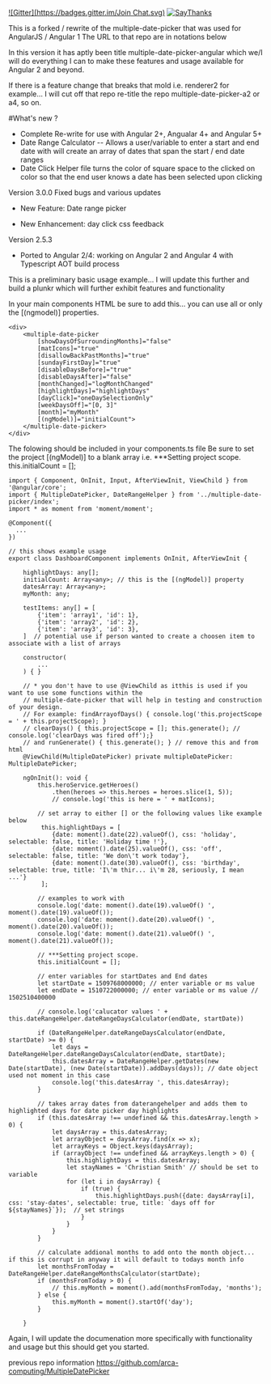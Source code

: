 [![Gitter](https://badges.gitter.im/Join Chat.svg)](https://gitter.im/arca-computing/MultipleDatePicker?utm_source=badge&utm_medium=badge&utm_campaign=pr-badge)
[![SayThanks](https://img.shields.io/badge/say-thanks-ff69b4.svg)](https://saythanks.io/to/mgohin)

This is a forked / rewrite of the multiple-date-picker that was used for AngularJS / Angular 1
The URL to that repo are in notations below


In this version it has aptly been title multiple-date-picker-angular which we/I will do everything I can to make these features and usage available for Angular 2 and beyond. 

If there is a feature change that breaks that mold i.e. renderer2 for example... I will cut off that repo re-title the repo multiple-date-picker-a2 or a4, so on. 

#What's new ?
* Complete Re-write for use with Angular 2+, Angualar 4+ and Angular 5+
* Date Range Calculator -- Allows a user/variable to enter a start and end date with will create an array of dates that span the start / end date ranges
* Date Click Helper file turns the color of square space to the clicked on color so that the end user knows a date has been selected upon clicking


Version 3.0.0
Fixed bugs and various updates

* New Feature: Date range picker

* New Enhancement: day click css feedback

Version 2.5.3

* Ported to Angular 2/4: working on Angular 2 and Angular 4 with Typescript AOT build process

This is a preliminary basic usage example... I will update this further and build a plunkr which will further exhibit features and functionality


In your main components HTML be sure to add this... you can use all or only the [(ngmodel)] properties.
```
<div>
    <multiple-date-picker 
        [showDaysOfSurroundingMonths]="false" 
        [matIcons]="true" 
        [disallowBackPastMonths]="true" 
        [sundayFirstDay]="true" 
        [disableDaysBefore]="true"
        [disableDaysAfter]="false" 
        [monthChanged]="logMonthChanged"
        [highlightDays]="highlightDays"
        [dayClick]="oneDaySelectionOnly"
        [weekDaysOff]="[0, 3]"
        [month]="myMonth" 
        [(ngModel)]="initialCount">
    </multiple-date-picker>
</div>
```

The folowing should be included in your components.ts file
Be sure to set the project [(ngModel)] to a blank array
i.e. ***Setting project scope.
this.initialCount = [];

```
import { Component, OnInit, Input, AfterViewInit, ViewChild } from '@angular/core';
import { MultipleDatePicker, DateRangeHelper } from '../multiple-date-picker/index';
import * as moment from 'moment/moment';

@Component({
  ...
})

// this shows example usage
export class DashboardComponent implements OnInit, AfterViewInit { 

    highlightDays: any[];
    initialCount: Array<any>; // this is the [(ngModel)] property
    datesArray: Array<any>;
    myMonth: any;

    testItems: any[] = [
        {'item': 'array1', 'id': 1},
        {'item': 'array2', 'id': 2},
        {'item': 'array3', 'id': 3},
    ]  // potential use if person wanted to create a choosen item to associate with a list of arrays

    constructor(
        ...
    ) { }

    // * you don't have to use @ViewChild as itthis is used if you want to use some functions within the
    // multiple-date-picker that will help in testing and construction of your design.
    // For example: findArrayofDays() { console.log('this.projectScope = ' + this.projectScope); }
    // clearDays() { this.projectScope = []; this.generate(); // console.log('clearDays was fired off');}
    // and runGenerate() { this.generate(); } // remove this and from html
    @ViewChild(MultipleDatePicker) private multipleDatePicker: MultipleDatePicker;

    ngOnInit(): void {
        this.heroService.getHeroes()
            .then(heroes => this.heroes = heroes.slice(1, 5));
            // console.log('this is here = ' + matIcons);

        // set array to either [] or the following values like example below
         this.highlightDays = [
            {date: moment().date(22).valueOf(), css: 'holiday', selectable: false, title: 'Holiday time !'},
            {date: moment().date(25).valueOf(), css: 'off', selectable: false, title: 'We don\'t work today'},
            {date: moment().date(30).valueOf(), css: 'birthday', selectable: true, title: 'I\'m thir... i\'m 28, seriously, I mean ...'}
         ];

        // examples to work with
        console.log('date: moment().date(19).valueOf() ', moment().date(19).valueOf());
        console.log('date: moment().date(20).valueOf() ', moment().date(20).valueOf());
        console.log('date: moment().date(21).valueOf() ', moment().date(21).valueOf());

        // ***Setting project scope.
        this.initialCount = [];

        // enter variables for startDates and End dates
        let startDate = 1509768000000; // enter variable or ms value
        let endDate = 1510722000000; // enter variable or ms value // 1502510400000

        // console.log('calucator values ' + this.dateRangeHelper.dateRangeDaysCalculator(endDate, startDate))

        if (DateRangeHelper.dateRangeDaysCalculator(endDate, startDate) >= 0) {
            let days = DateRangeHelper.dateRangeDaysCalculator(endDate, startDate);
            this.datesArray = DateRangeHelper.getDates(new Date(startDate), (new Date(startDate)).addDays(days)); // date object used not moment in this case
            console.log('this.datesArray ', this.datesArray);
        }

        // takes array dates from daterangehelper and adds them to highlighted days for date picker day highlights
        if (this.datesArray !== undefined && this.datesArray.length > 0) {
            let daysArray = this.datesArray;
            let arrayObject = daysArray.find(x => x);
            let arrayKeys = Object.keys(daysArray);
            if (arrayObject !== undefined && arrayKeys.length > 0) {
                this.highlightDays = this.datesArray;
                let stayNames = 'Christian Smith' // should be set to variable 
                for (let i in daysArray) {
                    if (true) {
                        this.highlightDays.push({date: daysArray[i], css: 'stay-dates', selectable: true, title: `days off for ${stayNames}`});  // set strings
                    }
                }
            }
        }

        // calculate addional months to add onto the month object... if this is corrupt in anyway it will default to todays month info
        let monthsFromToday = DateRangeHelper.dateRangeMonthsCalculator(startDate);
        if (monthsFromToday > 0) {
            // this.myMonth = moment().add(monthsFromToday, 'months');
        } else {
            this.myMonth = moment().startOf('day');
        }

    }
```

Again, I will update the documenation more specifically with functionality and usage but this should get you started. 

previous repo information
<https://github.com/arca-computing/MultipleDatePicker>